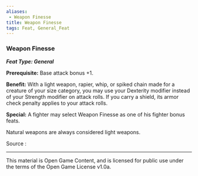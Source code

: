 ```yaml
---
aliases:
 - Weapon Finesse
title: Weapon Finesse
tags: Feat, General_Feat
---
```

### Weapon Finesse 
***Feat Type: General***

**Prerequisite:** Base attack bonus +1.

**Benefit:** With a light weapon, rapier, whip, or spiked chain made for
a creature of your size category, you may use your Dexterity modifier
instead of your Strength modifier on attack rolls. If you carry a
shield, its armor check penalty applies to your attack rolls.

**Special:** A fighter may select Weapon Finesse as one of his fighter
bonus feats.

Natural weapons are always considered light weapons.


Source :

---

This material is Open Game Content, and is licensed for public use under the terms of the Open Game License v1.0a.
